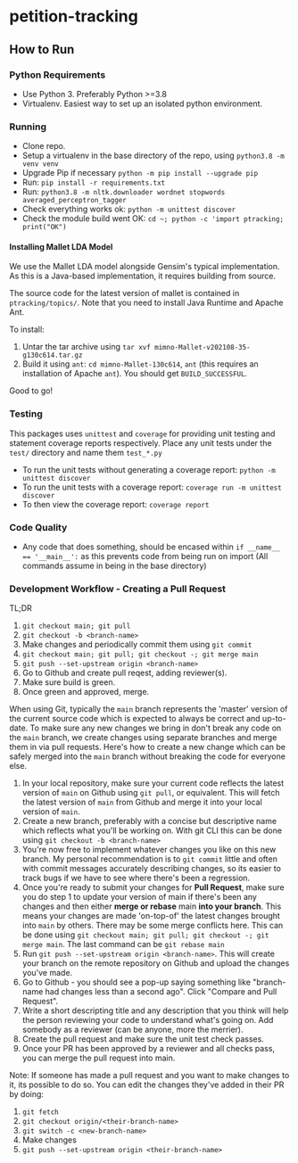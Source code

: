 # petition-tracking

## How to Run

### Python Requirements

- Use Python 3. Preferably Python >=3.8
- Virtualenv. Easiest way to set up an isolated python environment.

### Running

- Clone repo.
- Setup a virtualenv in the base directory of the repo, using `python3.8 -m venv venv`
- Upgrade Pip if necessary `python -m pip install --upgrade pip`
- Run: `pip install -r requirements.txt`
- Run: `python3.8 -m nltk.downloader wordnet stopwords averaged_perceptron_tagger` 
- Check everything works ok: `python -m unittest discover`
- Check the module build went OK: `cd ~; python -c 'import ptracking; print("OK")`

#### Installing Mallet LDA Model

We use the Mallet LDA model alongside Gensim's typical implementation. As this is a Java-based implementation, it requires
building from source.

The source code for the latest version of mallet is contained in `ptracking/topics/`. Note that you need to install Java Runtime and
Apache Ant.

To install:
1. Untar the tar archive using `tar xvf mimno-Mallet-v202108-35-g130c614.tar.gz`
2. Build it using `ant`: `cd mimno-Mallet-130c614`, `ant` (this requires an installation of Apache `ant`). You should get `BUILD_SUCCESSFUL`.

Good to go!

### Testing

This packages uses `unittest` and `coverage` for providing unit testing and statement coverage reports respectively.
Place any unit tests under the `test/` directory and name them `test_*.py`

- To run the unit tests without generating a coverage report: `python -m unittest discover`
- To run the unit tests with a coverage report: `coverage run -m unittest discover`
- To then view the coverage report: `coverage report`

### Code Quality

- Any code that does something, should be encased within `if __name__ == '__main__':` as this prevents code from being run on import
  (All commands assume in being in the base directory)

### Development Workflow - Creating a Pull Request

TL;DR
1. `git checkout main; git pull`
2. `git checkout -b <branch-name>`
3. Make changes and periodically commit them using `git commit`
4. `git checkout main; git pull; git checkout -; git merge main`
5. `git push --set-upstream origin <branch-name>`
6. Go to Github and create pull reqest, adding reviewer(s).
7. Make sure build is green.
8. Once green and approved, merge.

When using Git, typically the `main` branch represents the 'master' version of the current source code which is expected to always be correct
and up-to-date. To make sure any new changes we bring in don't break any code on the `main` branch, we create changes using separate branches
and merge them in via pull requests.
Here's how to create a new change which can be safely merged into the `main` branch without breaking the code for everyone else.
1. In your local repository, make sure your current code reflects the latest version of `main` on Github using `git pull`, or equivalent. This
will fetch the latest version of `main` from Github and merge it into your local version of `main`.
2. Create a new branch, preferably with a concise but descriptive name which reflects what you'll be working on. With git CLI this can be done
 using `git checkout -b <branch-name>`
3. You're now free to implement whatever changes you like on this new branch. My personal recommendation is to `git commit` little and often 
with commit messages accurately describing changes, so its easier to track bugs if we have to see where there's been a regression.
4. Once you're ready to submit your changes for **Pull Request**, make sure you do step 1 to update your version of main if there's been any 
changes and then either **merge or rebase** main **into your branch**. This means your changes are made 'on-top-of' the latest changes brought 
into `main` by others. There may be some merge conflicts here. This can be done using `git checkout main; git pull; git checkout -; git merge main`.
 The last command can be `git rebase main`
5. Run `git push --set-upstream origin <branch-name>`. This will create your branch on the remote repository on Github and upload the changes
 you've made.
6. Go to Github - you should see a pop-up saying something like "branch-name had changes less than a second ago". Click "Compare and Pull Request".
7. Write a short descripting title and any description that you think will help the person reviewing your code to understand what's going on.
 Add somebody as a reviewer (can be anyone, more the merrier).
8. Create the pull request and make sure the unit test check passes.
9. Once your PR has been approved by a reviewer and all checks pass, you can merge the pull request into main.

Note: If someone has made a pull request and you want to make changes to it, its possible to do so. You can edit the changes they've added in their PR by
doing:
1. `git fetch`
2. `git checkout origin/<their-branch-name>`
3. `git switch -c <new-branch-name>`
4. Make changes
5. `git push --set-upstream origin <their-branch-name>`

